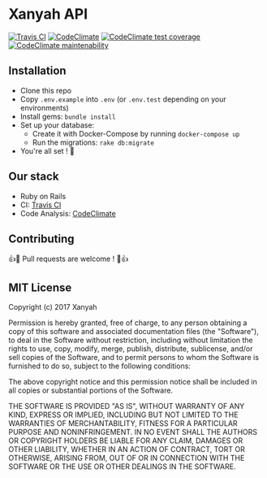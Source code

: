 # Xanyah API

[![Travis CI](https://img.shields.io/travis/xanyah/xanyah-api.svg)](https://travis-ci.org/xanyah/xanyah-api) [![CodeClimate](https://img.shields.io/codeclimate/github/xanyah/xanyah-api.svg)](https://codeclimate.com/github/xanyah/xanyah-api) [![CodeClimate test coverage](https://img.shields.io/codeclimate/coverage/github/xanyah/xanyah-api.svg)](https://codeclimate.com/github/xanyah/xanyah-api) [![CodeClimate maintenability](https://img.shields.io/codeclimate/maintainability/xanyah/xanyah-api.svg)](https://codeclimate.com/github/xanyah/xanyah-api)

## Installation

- Clone this repo
- Copy `.env.example` into `.env` (or `.env.test` depending on your environments)
- Install gems: `bundle install`
- Set up your database:
  - Create it with Docker-Compose by running `docker-compose up`
  - Run the migrations: `rake db:migrate`
- You're all set ! :tada:

## Our stack

- Ruby on Rails
- CI: [Travis CI](https://travis-ci.org/xanyah/xanyah-api)
- Code Analysis: [CodeClimate](https://codeclimate.com/github/xanyah/xanyah-api)

## Contributing

:+1::tada: Pull requests are welcome ! :tada::+1:

## MIT License

Copyright (c) 2017 Xanyah

Permission is hereby granted, free of charge, to any person obtaining a copy
of this software and associated documentation files (the "Software"), to deal
in the Software without restriction, including without limitation the rights
to use, copy, modify, merge, publish, distribute, sublicense, and/or sell
copies of the Software, and to permit persons to whom the Software is
furnished to do so, subject to the following conditions:

The above copyright notice and this permission notice shall be included in all
copies or substantial portions of the Software.

THE SOFTWARE IS PROVIDED "AS IS", WITHOUT WARRANTY OF ANY KIND, EXPRESS OR
IMPLIED, INCLUDING BUT NOT LIMITED TO THE WARRANTIES OF MERCHANTABILITY,
FITNESS FOR A PARTICULAR PURPOSE AND NONINFRINGEMENT. IN NO EVENT SHALL THE
AUTHORS OR COPYRIGHT HOLDERS BE LIABLE FOR ANY CLAIM, DAMAGES OR OTHER
LIABILITY, WHETHER IN AN ACTION OF CONTRACT, TORT OR OTHERWISE, ARISING FROM,
OUT OF OR IN CONNECTION WITH THE SOFTWARE OR THE USE OR OTHER DEALINGS IN THE
SOFTWARE.
